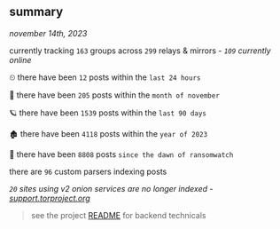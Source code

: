 
## summary
_november 14th, 2023_

currently tracking `163` groups across `299` relays & mirrors - _`109` currently online_

⏲ there have been `12` posts within the `last 24 hours`

🦈 there have been `205` posts within the `month of november`

🪐 there have been `1539` posts within the `last 90 days`

🏚 there have been `4118` posts within the `year of 2023`

🦕 there have been `8808` posts `since the dawn of ransomwatch`

there are `96` custom parsers indexing posts

_`20` sites using v2 onion services are no longer indexed - [support.torproject.org](https://support.torproject.org/onionservices/v2-deprecation/)_

> see the project [README](https://github.com/joshhighet/ransomwatch#ransomwatch--) for backend technicals
